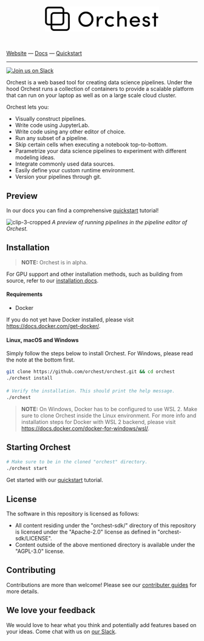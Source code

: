 <p align="center">
<a href="https://orchest.io">
  <img src="docs/source/img/logo.png" width="300px" />
</a>
</p>
<br/>

[Website](https://www.orchest.io) —
[Docs](https://orchest.readthedocs.io/en/latest/) —
[Quickstart](https://orchest.readthedocs.io/en/latest/getting_started/quickstart.html)

---

[![Join us on Slack](https://img.shields.io/badge/%20-Join%20us%20on%20Slack-blue?style=for-the-badge&logo=slack&labelColor=5c5c5c)](https://join.slack.com/t/orchest/shared_invite/zt-g6wooj3r-6XI8TCWJrXvUnXKdIKU_8w)

Orchest is a web based tool for creating data science pipelines. Under the hood Orchest runs a
collection of containers to provide a scalable platform that can run on your laptop as well as on a
large scale cloud cluster.

Orchest lets you:

- Visually construct pipelines.
- Write code using JupyterLab.
- Write code using any other editor of choice.
- Run any subset of a pipeline.
- Skip certain cells when executing a notebook top-to-bottom.
- Parametrize your data science pipelines to experiment with different modeling ideas.
- Integrate commonly used data sources.
- Easily define your custom runtime environment.
- Version your pipelines through git.

## Preview

In our docs you can find a comprehensive
[quickstart](https://orchest.readthedocs.io/en/latest/getting_started/quickstart.html) tutorial!

![clip-3-cropped](https://user-images.githubusercontent.com/1309307/82610401-95f25680-9bbe-11ea-9de3-b4dc44a1e01b.gif)
_A preview of running pipelines in the pipeline editor of Orchest._

## Installation

> **NOTE:** Orchest is in alpha.

For GPU support and other installation methods, such as building from source, refer to our
[installation docs](https://orchest.readthedocs.io/en/latest/getting_started/installation.html).

#### Requirements

- Docker

If you do not yet have Docker installed, please visit https://docs.docker.com/get-docker/.

#### Linux, macOS and Windows

Simply follow the steps below to install Orchest. For Windows, please read the note at the bottom first.

```bash
git clone https://github.com/orchest/orchest.git && cd orchest
./orchest install

# Verify the installation. This should print the help message.
./orchest

```

> **NOTE:** On Windows, Docker has to be configured to use WSL 2. Make sure to clone Orchest inside
> the Linux environment. For more info and installation steps for Docker with WSL 2 backend, please
> visit https://docs.docker.com/docker-for-windows/wsl/.

## Starting Orchest

```bash
# Make sure to be in the cloned "orchest" directory.
./orchest start
```

Get started with our
[quickstart](https://orchest.readthedocs.io/en/latest/getting_started/quickstart.html) tutorial.

## License

The software in this repository is licensed as follows:

- All content residing under the "orchest-sdk/" directory of this repository is licensed under the
  "Apache-2.0" license as defined in "orchest-sdk/LICENSE".
- Content outside of the above mentioned directory is available under the "AGPL-3.0" license.

## Contributing

Contributions are more than welcome! Please see our
[contributer guides](https://orchest.readthedocs.io/en/latest/developer_guide/contributing.html)
for more details.

## We love your feedback

We would love to hear what you think and potentially add features based on your ideas. Come chat
with us on [our Slack](https://join.slack.com/t/orchest/shared_invite/zt-g6wooj3r-6XI8TCWJrXvUnXKdIKU_8w).
